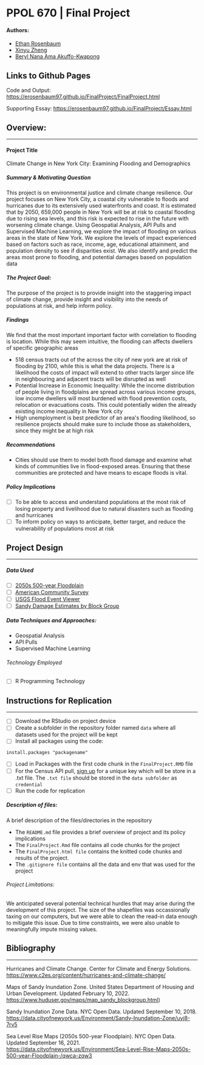 # PPOL 670 | Final Project
#### Authors:
* [Ethan Rosenbaum](https://github.com/erosenbaum97)
* [Xinyu Zheng](https://github.com/XZXinyuZheng)
* [Beryl Nana Ama Akuffo-Kwapong](https://github.com/bnakwaps)

## Links to Github Pages
Code and Output: https://erosenbaum97.github.io/FinalProject/FinalProject.html

Supporting Essay: https://erosenbaum97.github.io/FinalProject/Essay.html

## Overview:
-----------------------------

#### Project Title

Climate Change in New York City: Examining Flooding and Demographics

##### Summary & Motivating Question
This project is on environmental justice and climate change resilience. Our project focuses on New York City, a coastal city vulnerable to floods and hurricanes due to its extensively used waterfronts and coast. It is estimated that by 2050, 659,000 people in New York will be at risk to coastal flooding due to rising sea levels, and this risk is expected to rise in the future with worsening climate change. Using Geospatial Analysis, API Pulls and Supervised Machine Learning, we explore the impact of flooding on various areas in the state of New York. We explore the levels of impact experienced based on factors such as race, income, age, educational attainment, and population density to see if disparities exist. We also identify and predict the areas most prone to flooding, and potential damages based on population data

##### The Project Goal:
The purpose of the project is to provide insight into the staggering impact of climate change, provide insight and visibility into the needs of populations at risk, and help inform policy.

##### Findings
We find that the most important important factor with correlation to flooding is location. While this may seem intuitive, the  flooding can affects dwellers of specific geographic areas
* 518 census tracts out of the across the city of new york are at risk of flooding by 2100, while this is what the data projects. There is a likelihood the costs of impact will extend to other tracts larger since life in neighbouring and adjacent tracts will be disrupted as well  
* Potential Increase in Economic Inequality: While the income distribution of people living in floodplains are spread across various income groups, low income dwellers will most burdened with flood prevention costs, relocation or evacuations costs. This could potentially widen the already existing income inequality in New York city
* High unemployment is best predictor of an area's flooding likelihood, so resilience projects should make sure to include those as stakeholders, since they might be at high risk

##### Recommendations
* Cities should use them to model both flood damage and examine what kinds of communities live in flood-exposed areas. Ensuring that these communities are protected and have means to escape floods is vital.

##### Policy Implications
- [ ] To be able to access and understand populations at the most risk of losing property and livelihood due to natural disasters such as flooding and hurricanes
- [ ] To inform policy on ways to anticipate, better target, and reduce the vulnerability of populations most at risk  

## Project Design
-----------------------------

##### Data Used
- [ ] [2050s 500-year Floodplain](https://data.cityofnewyork.us)
- [ ] [American Community Survey](https://www.census.gov/programs-surveys/acs/about.html)
- [ ] [USGS Flood Event Viewer](https://stn.wim.usgs.gov/fev/#Sandy)
- [ ] [Sandy Damage Estimates by Block Group](https://www.huduser.gov/maps/map_sandy_blockgroup.html)

##### Data Techniques and Approaches:
* Geospatial Analysis
* API Pulls
* Supervised Machine Learning

###### Technology Employed
- [ ] R Programming Technology

## Instructions for Replication
-----------------------------
- [ ] Download the RStudio on project device
- [ ] Create a  subfolder in the repository folder named `data` where all datasets used for the project will be kept
- [ ]  Install all packages using the code:
```
install.packages "packagename"
```
- [ ] Load in Packages with the first code chunk in the `FinalProject.RMD` file
- [ ] For the Census API pull, [sign up](https://api.census.gov/data/key_signup.html) for a unique key which will be store in a .txt file. The `.txt file` should be stored in the `data subfolder` as `credential`
- [ ] Run the code for replication

##### Description of files:
A  brief description of the files/directories in the repository
* The `README.md` file provides a brief overview of project and its policy implications
* The `FinalProject.Rmd` file contains all code chunks for the project
* The `FinalProject.html file` contains the knitted code chunks  and results of the project.
* The `.gitignore file` contains all the data and env that was used for the project


###### Project Limitations:
We anticipated several potential technical hurdles that may arise during the development of this project. The size of the shapefiles was occassionally taxing on our computers, but we were able to clean the read-in data enough to mitigate this issue. Due to time constraints, we were also unable to meaningfully impute missing values.

## Bibliography
-------------------------------
Hurricanes and Climate Change. Center for Climate and Energy Solutions. https://www.c2es.org/content/hurricanes-and-climate-change/

Maps of Sandy Inundation Zone. United States Department of Housing and Urban Development. Updated February 10, 2022. https://www.huduser.gov/maps/map_sandy_blockgroup.html)

Sandy Inundation Zone Data. NYC Open Data. Updated September 10, 2018. https://data.cityofnewyork.us/Environment/Sandy-Inundation-Zone/uyj8-7rv5

Sea Level Rise Maps (2050s 500-year Floodplain). NYC Open Data. Updated September 16, 2021. https://data.cityofnewyork.us/Environment/Sea-Level-Rise-Maps-2050s-500-year-Floodplain-/qwca-zqw3
